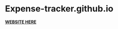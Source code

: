 # Expense-tracker.github.io

__<a href=https://abhi2820.github.io/Expense-tracker.github.io/first.html target="_blank" title="EXPENSE TRACKER">WEBSITE HERE</a>__

